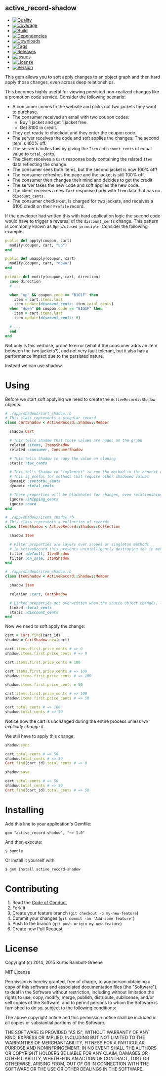 active_record-shadow
--------------------

  - [![Quality](http://img.shields.io/codeclimate/github/laurelandwolf/active_record-shadow.gem.svg?style=flat-square)](https://codeclimate.com/github/laurelandwolf/active_record-shadow.gem)
  - [![Coverage](http://img.shields.io/codeclimate/coverage/github/laurelandwolf/active_record-shadow.gem.svg?style=flat-square)](https://codeclimate.com/github/laurelandwolf/active_record-shadow.gem)
  - [![Build](http://img.shields.io/travis-ci/laurelandwolf/active_record-shadow.gem.svg?style=flat-square)](https://travis-ci.org/laurelandwolf/active_record-shadow.gem)
  - [![Dependencies](http://img.shields.io/gemnasium/laurelandwolf/active_record-shadow.gem.svg?style=flat-square)](https://gemnasium.com/laurelandwolf/active_record-shadow.gem)
  - [![Downloads](http://img.shields.io/gem/dtv/shadow.svg?style=flat-square)](https://rubygems.org/gems/shadow)
  - [![Tags](http://img.shields.io/github/tag/laurelandwolf/active_record-shadow.gem.svg?style=flat-square)](http://github.com/laurelandwolf/active_record-shadow.gem/tags)
  - [![Releases](http://img.shields.io/github/release/laurelandwolf/active_record-shadow.gem.svg?style=flat-square)](http://github.com/laurelandwolf/active_record-shadow.gem/releases)
  - [![Issues](http://img.shields.io/github/issues/laurelandwolf/active_record-shadow.gem.svg?style=flat-square)](http://github.com/laurelandwolf/active_record-shadow.gem/issues)
  - [![License](http://img.shields.io/badge/license-MIT-brightgreen.svg?style=flat-square)](http://opensource.org/licenses/MIT)
  - [![Version](http://img.shields.io/gem/v/active_record-shadow.svg?style=flat-square)](https://rubygems.org/gems/active_record-shadow)


This gem allows you to soft apply changes to an object graph and then hard apply those changes, even across deep relationships.

This becomes highly useful for viewing persisted non-realized changes like a promotion code service. Consider the following scenario:

  - A consumer comes to the website and picks out two jackets they want to purchase.
  - The consumer received an email with two coupon codes:
    - Buy 1 jacket and get 1 jacket free.
    - Get $100 in credit.
  - They get ready to checkout and they enter the coupon code.
  - The server receives the code and soft applies the changes: The second item is 100% off.
  - The server handles this by giving the `Item` a `discount_cents` of equal value to `total_cents`.
  - The client receives a `Cart` response body containing the related `Item` data reflecting the change.
  - The consumer sees both items, but the second jacket is now 100% off!
  - The consumer refreshes the page and the jacket is still 100% off.
  - The consumer then changes their mind and decides to get the credit.
  - The server takes the new code and soft applies the new code.
  - The client receives a new `Cart` response body with `Item` data that has no `discount_cents`.
  - The consumer checks out, is charged for two jackets, and receives a $100 credit on their `Profile` record.

If the developer had written this with hard application logic the second code would have to trigger a reversal of the `discount_cents` change. This pattern is commonly known as `Open/closed principle`. Consider the following example:


``` ruby
public def apply(coupon, cart)
  modify(coupon, cart, "up")
end

public def unapply(coupon, cart)
  modify(coupon, cart, "down")
end

private def modify(coupon, cart, direction)
  case direction
  # ...

  when "up" && coupon.code == "B1G1F" then
    item = cart.items.last
    item.update(discount_cents: item.total_cents)
  when "down" && coupon.code == "B1G1F" then
    item = cart.items.last
    item.update(discount_cents: 0)

  # ...
  end
end
```

Not only is this verbose, prone to error (what if the consumer adds an item between the two jackets?), and not very fault tolerant, but it also has a performance impact due to the persisted nature.

Instead we can use shadow.


Using
=====

Before we start soft applying we need to create the `ActiveRecord::Shadow` objects.

``` ruby
# ./app/shadows/cart_shadow.rb
# This class represents a singular record
class CartShadow < ActiveRecord::Shadow::Member

  shadow Cart

  # This tells Shadow that these values are nodes on the graph
  related :items, ItemsShadow
  related :consumer, ConsumerShadow

  # This tells Shadow to copy the value on cloning
  static :tax_cents

  # This tells Shadow to "implement" to run the method in the context of the shadow
  # This is useful for methods that require other shadowed values
  dynamic :subtotal_cents
  dynamic :total_cents

  # These properties will be blackholes for changes, even relationships
  ignore :shipping_cents
  ignore :card
end

# ./app/shadows/items_shadow.rb
# This class represents a collection of records
class ItemsShadow < ActiveRecord::Shadow::Collection

  shadow Item

  # Filter properties are layers over scopes or singleton methods
  # In ActiveRecord this prevents unintelligently destroying the in memory representation
  filter :default, ItemShadow
  filter :on_sale, ItemShadow
end

# ./app/shadows/item_shadow.rb
class ItemShadow < ActiveRecord::Shadow::Member

  shadow Item

  relation :cart, CartShadow

  # Linked properties get overwritten when the source object changes, like in the case of migrations
  linked :total_cents
  static :discount_cents
end
```

Now we need to soft apply the change:

``` ruby
cart = Cart.find(cart_id)
shadow = CartShadow.new(cart)

cart.items.first.price_cents # => 0
shadow.items.first.price_cents # => 0

cart.items.first.price_cents = 100

cart.items.first.price_cents # => 100
shadow.items.first.price_cents # => 100

shadow.items.first.price_cents = 50

cart.items.first.price_cents # => 100
shadow.items.first.price_cents # => 50

cart.total_cents # => 100
shadow.total_cents # => 50
```

Notice how the cart is unchanged during the entire process unless *we explicitly change it*.

We still have to apply this change:

``` ruby
shadow.sync

cart.total_cents # => 50
shadow.total_cents # => 50
Cart.find(cart_id).total_cents # => 0

shadow.save

cart.total_cents # => 50
shadow.total_cents # => 50
Cart.find(cart_id).total_cents # => 50
```


Installing
==========

Add this line to your application's Gemfile:

    gem "active_record-shadow", "~> 1.0"

And then execute:

    $ bundle

Or install it yourself with:

    $ gem install active_record-shadow


Contributing
============

  1. Read the [Code of Conduct](/CONDUCT.md)
  2. Fork it
  3. Create your feature branch (`git checkout -b my-new-feature`)
  4. Commit your changes (`git commit -am 'Add some feature'`)
  5. Push to the branch (`git push origin my-new-feature`)
  6. Create new Pull Request


License
=======

Copyright (c) 2014, 2015 Kurtis Rainbolt-Greene

MIT License

Permission is hereby granted, free of charge, to any person obtaining
a copy of this software and associated documentation files (the
"Software"), to deal in the Software without restriction, including
without limitation the rights to use, copy, modify, merge, publish,
distribute, sublicense, and/or sell copies of the Software, and to
permit persons to whom the Software is furnished to do so, subject to
the following conditions:

The above copyright notice and this permission notice shall be
included in all copies or substantial portions of the Software.

THE SOFTWARE IS PROVIDED "AS IS", WITHOUT WARRANTY OF ANY KIND,
EXPRESS OR IMPLIED, INCLUDING BUT NOT LIMITED TO THE WARRANTIES OF
MERCHANTABILITY, FITNESS FOR A PARTICULAR PURPOSE AND
NONINFRINGEMENT. IN NO EVENT SHALL THE AUTHORS OR COPYRIGHT HOLDERS BE
LIABLE FOR ANY CLAIM, DAMAGES OR OTHER LIABILITY, WHETHER IN AN ACTION
OF CONTRACT, TORT OR OTHERWISE, ARISING FROM, OUT OF OR IN CONNECTION
WITH THE SOFTWARE OR THE USE OR OTHER DEALINGS IN THE SOFTWARE.
